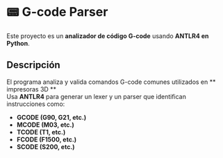 # 📟 G-code Parser

Este proyecto es un **analizador de código G-code** usando **ANTLR4 en Python**.  

##  Descripción

El programa analiza y valida comandos G-code comunes utilizados en ** impresoras 3D **  
Usa **ANTLR4** para generar un lexer y un parser que identifican instrucciones como:

- **GCODE (G90, G21, etc.)**
- **MCODE (M03, etc.)**
- **TCODE (T1, etc.)**
- **FCODE (F1500, etc.)**
- **SCODE (S200, etc.)**

